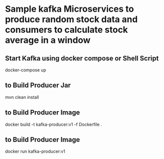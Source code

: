 # Sample kafka Microservices to produce random stock data and consumers to calculate stock average in a window

## Start Kafka using docker compose or Shell Script
docker-compose up


## to Build Producer Jar
mvn clean install 
## to Build Producer Image 
docker build -t kafka-producer:v1 -f Dockerfile .
## to Build Producer Image 
docker run kafka-producer:v1




